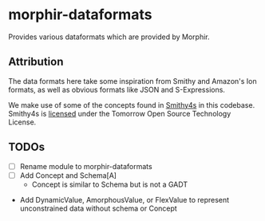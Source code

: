 # morphir-dataformats

Provides various dataformats which are provided by Morphir.

## Attribution

The data formats here take some inspiration from Smithy and Amazon's Ion formats, as well as obvious formats like JSON and S-Expressions.

We make use of some of the concepts found in [Smithy4s](https://disneystreaming.github.io/smithy4s/) in this codebase. Smithy4s is [licensed](https://github.com/disneystreaming/smithy4s/blob/63cf8eba47356bb155bf4354354ab737f0d5718c/LICENSE) under the Tomorrow Open Source Technology License. 

## TODOs

- [ ] Rename module to morphir-dataformats
- [ ] Add Concept and Schema[A]
  - Concept is similar to Schema but is not a GADT
- Add DynamicValue, AmorphousValue, or FlexValue to represent unconstrained data without schema or Concept